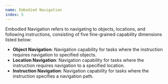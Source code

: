 ```yaml
---
name: Embodied Navigation
index: 5
---
```


Embodied Navigation refers to navigating to objects, locations, and following instructions, consisting of five fine-grained capability dimensions listed below:

- **Object Navigation**: Navigation capability for tasks where the instruction requires navigation to specified objects.
- **Location Navigation**: Navigation capability for tasks where the instruction requires navigation to a specified location.
- **Instruction Navigation**: Navigation capability for tasks where the instruction specifies a navigation path.

